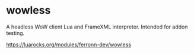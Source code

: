 # wowless
A headless WoW client Lua and FrameXML interpreter. Intended for addon testing.

https://luarocks.org/modules/ferronn-dev/wowless
